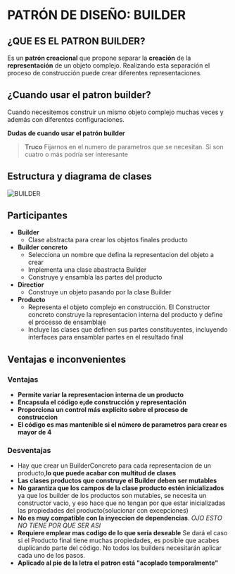 ﻿# PATRÓN DE DISEÑO: BUILDER

## ¿QUE ES EL PATRON BUILDER?
Es un **patrón creacional** que propone separar la **creación** de la **representación** de un objeto complejo. Realizando esta separación el proceso de construcción puede crear diferentes representaciones.

## ¿Cuando usar el patron builder?
Cuando necesitemos construir un mismo objeto complejo muchas veces y además con diferentes configuraciones.

**Dudas de cuando usar el patrón builder**
>**Truco** Fijarnos en el numero de parametros que se necesitan. Si son cuatro o más podría ser interesante

## Estructura y diagrama de clases
![BUILDER](https://upload.wikimedia.org/wikipedia/commons/thumb/f/f3/Builder_UML_class_diagram.svg/1280px-Builder_UML_class_diagram.svg.png)

## Participantes

* **Builder**
  * Clase abstracta para crear los objetos finales producto
* **Builder concreto** 
  * Selecciona un nombre que defina la representacion del objeto a crear
  * Implementa una clase abastracta Builder
  * Construye y ensambla las partes del producto
* **Directior** 
  * Construye un objeto pasando por la clase Builder
* **Producto**
  * Representa el objeto complejo en construcción. El Constructor concreto construye la representacion interna del producto y define el processo de ensamblaje
  * Incluye las clases que definen sus partes constituyentes, incluyendo interfaces para ensamblar partes en el resultado final

## Ventajas e inconvenientes 
### Ventajas
* **Permite variar la representacion interna de un producto** 
* **Encapsula el código e¡de construcción y representación**
* **Proporciona un control más explícito sobre el proceso de construccion**
* **El código es mas mantenible si el número de parametros para crear es mayor de 4**

### Desventajas
* Hay que crear un BuilderConcreto para cada representacion de un producto,**lo que puede acabar con multitud de clases**
* **Las clases productos que construye el Builder deben ser mutables**
* **No garantiza que los campos de la clase producto estén inicializados** ya que los builder de los productos son mutables, se necesita un constructor vacío, y eso hace que no tengan por que estar inicializadas las propiedades del producto(solucionar con excepciones)
* **No es muy compatible con la inyeccion de dependencias**. _OJO ESTO NO TIENE POR QUE SER ASI_
* **Requiere emplear mas codigo de lo que sería deseable** Se dará el caso si el Producto final tiene muchas propiedades, es posible que acabes duplicando parte del código. No todos los builders necesitarán aplicar cada uno de los pasos.
* **Aplicado al pie de la letra el patron está "acoplado temporalmente"**
